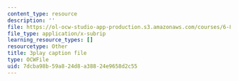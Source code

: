 ```yaml
---
content_type: resource
description: ''
file: https://ol-ocw-studio-app-production.s3.amazonaws.com/courses/6-890-algorithmic-lower-bounds-fun-with-hardness-proofs-fall-2014/7dcba98b59a824d8a38824e9658d2c55_tkU8_LJGCvE.srt
file_type: application/x-subrip
learning_resource_types: []
resourcetype: Other
title: 3play caption file
type: OCWFile
uid: 7dcba98b-59a8-24d8-a388-24e9658d2c55
---
```

